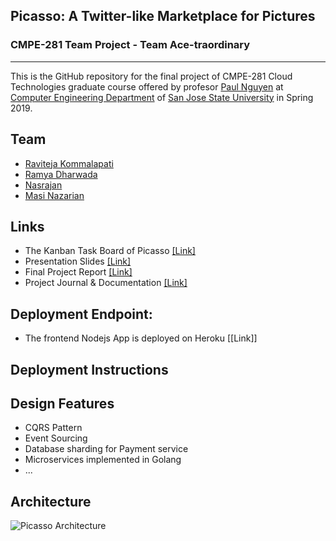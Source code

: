 ## Picasso: A Twitter-like Marketplace for Pictures
### CMPE-281 Team Project - Team Ace-traordinary
---

This is the GitHub repository for the final project of CMPE-281 Cloud Technologies graduate course offered by profesor [Paul Nguyen](https://github.com/paulnguyen) at [Computer Engineering Department](https://cmpe.sjsu.edu/) of [San Jose State University](https://www.sjsu.edu/) in Spring 2019.

## Team
- [Raviteja Kommalapati](https://github.com/RAVITEJAKOMMALAPATI20)
- [Ramya Dharwada](https://github.com/RamyaDharwada)
- [Nasrajan ](https://github.com/nasrajan)
- [Masi Nazarian](https://github.com/Masea)

## Links

- The Kanban Task Board of Picasso [[Link]](https://github.com/nguyensjsu/sp19-281-ace-traordinary/projects/1)
- Presentation Slides [[Link]](https://docs.google.com/presentation/d/1jU1vt8rPpnsM-NtAsXNxud8ZH3kMMWB3_Rd4kYi-uRA/edit?usp=sharing)
- Final Project Report [[Link]](https://docs.google.com/document/d/1XapQTQ9ASTv0dynM6l-vwouOpOWAlX07A3syy0WJtpE/edit?usp=sharing)
- Project Journal & Documentation [[Link]](https://github.com/nguyensjsu/sp19-281-ace-traordinary/tree/master/docs)

## Deployment Endpoint:
- The frontend Nodejs App is deployed on Heroku [[Link]]

## Deployment Instructions


## Design Features
- CQRS Pattern
- Event Sourcing
- Database sharding for Payment service
- Microservices implemented in Golang
- ...


## Architecture
![Picasso Architecture](https://github.com/nguyensjsu/sp19-281-ace-traordinary/blob/master/Design%20architecture/Picasso-Architecture.png)
